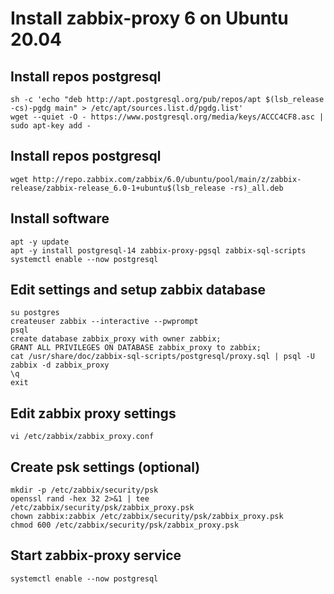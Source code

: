 # Install zabbix-proxy 6 on Ubuntu 20.04

## Install repos postgresql
```console
sh -c 'echo "deb http://apt.postgresql.org/pub/repos/apt $(lsb_release -cs)-pgdg main" > /etc/apt/sources.list.d/pgdg.list'
wget --quiet -O - https://www.postgresql.org/media/keys/ACCC4CF8.asc | sudo apt-key add -
```

## Install repos postgresql
```console
wget http://repo.zabbix.com/zabbix/6.0/ubuntu/pool/main/z/zabbix-release/zabbix-release_6.0-1+ubuntu$(lsb_release -rs)_all.deb
```

## Install software
```console
apt -y update
apt -y install postgresql-14 zabbix-proxy-pgsql zabbix-sql-scripts
systemctl enable --now postgresql
```

## Edit settings and setup zabbix database
```console
su postgres
createuser zabbix --interactive --pwprompt
psql
create database zabbix_proxy with owner zabbix;
GRANT ALL PRIVILEGES ON DATABASE zabbix_proxy to zabbix;
cat /usr/share/doc/zabbix-sql-scripts/postgresql/proxy.sql | psql -U zabbix -d zabbix_proxy
\q
exit
```

## Edit zabbix proxy settings
```console
vi /etc/zabbix/zabbix_proxy.conf
```
## Create psk settings (optional)
```console
mkdir -p /etc/zabbix/security/psk
openssl rand -hex 32 2>&1 | tee /etc/zabbix/security/psk/zabbix_proxy.psk
chown zabbix:zabbix /etc/zabbix/security/psk/zabbix_proxy.psk 
chmod 600 /etc/zabbix/security/psk/zabbix_proxy.psk
```

## Start zabbix-proxy service
```console
systemctl enable --now postgresql
```
